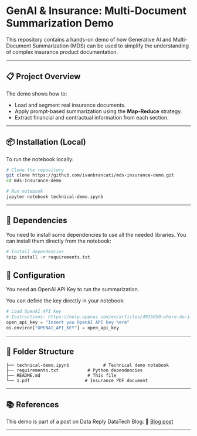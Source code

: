 # GenAI & Insurance: Multi-Document Summarization Demo

This repository contains a hands-on demo of how Generative AI and Multi-Document Summarization (MDS) can be used to simplify the understanding of complex insurance product documentation.

---

## 📋 Project Overview

The demo shows how to:

- Load and segment real insurance documents.
- Apply prompt-based summarization using the **Map-Reduce** strategy.
- Extract financial and contractual information from each section.

---

## 📦 Installation (Local)

To run the notebook locally:

```bash
# Clone the repository
git clone https://github.com/ivanbrancati/mds-insurance-demo.git
cd mds-insurance-demo

# Run notebook
jupyter notebook technical-demo.ipynb
```

---
## 🔗 Dependencies

You need to install some dependencies to use all the needed libraries. You can install them directly from the notebook:

```python
# Install dependencies
%pip install -r requirements.txt
```
## 🔑 Configuration

You need an OpenAI API Key to run the summarization.

You can define the key directly in your notebook:

```python
# Load OpenAI API key
# Instructions: https://help.openai.com/en/articles/4936850-where-do-i-find-my-openai-api-key
open_api_key = "Insert you OpenAI API key here"
os.environ["OPENAI_API_KEY"] = open_api_key
```

---

## 📁 Folder Structure

```
├── technical-demo.ipynb             # Technical demo notebook
├── requirements.txt           # Python dependencies
├── README.md                  # This file
└── 1.pdf                     # Insurance PDF document
```

---

## 📚 References

This demo is part of a post on Data Reply DataTech Blog:
📄 [Blog post](https://medium.com/data-reply-it-datatech) 



---
